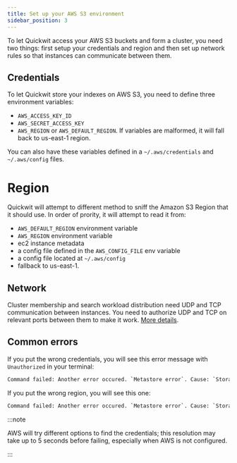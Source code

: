 ```yaml
---
title: Set up your AWS S3 environment
sidebar_position: 3
---
```


To let Quickwit access your AWS S3 buckets and form a cluster, you need two things: first setup your credentials
and region and then set up network rules so that instances can communicate between them.

## Credentials
To let Quickwit store your indexes on AWS S3, you need to define three environment variables:
- `AWS_ACCESS_KEY_ID`
- `AWS_SECRET_ACCESS_KEY`
- `AWS_REGION` or `AWS_DEFAULT_REGION`. If variables are malformed, it will fall back to us-east-1 region.

You can also have these variables defined in a `~/.aws/credentials` and `~/.aws/config` files.

# Region

Quickwit will attempt to different method to sniff the Amazon S3 Region that it should use.
In order of prority, it will attempt to read it from:
- `AWS_DEFAULT_REGION` environment variable
- `AWS_REGION` environment variable
- ec2 instance metadata
- a config file defined in the `AWS_CONFIG_FILE` env variable
- a config file located at `~/.aws/config`
- fallback to us-east-1.

## Network
Cluster membership and search workload distribution need UDP and TCP communication between instances. You need to authorize UDP and TCP on relevant ports between them to make it work.
[More details](../reference/ports.md).


## Common errors
If you put the wrong credentials, you will see this error message with `Unauthorized` in your terminal:

```bash
Command failed: Another error occured. `Metastore error`. Cause: `StorageError(kind=Unauthorized, source=Failed to fetch object: s3://quickwit-dev/my-hdfs/metastore.json)`
```

If you put the wrong region, you will see this one:

```bash
Command failed: Another error occured. `Metastore error`. Cause: `StorageError(kind=InternalError, source=Failed to fetch object: s3://your-bucket/your-index/metastore.json)`.
```

:::note

AWS will try different options to find the credentials; this resolution may take up to 5 seconds before failing, especially when AWS is not configured.

:::

